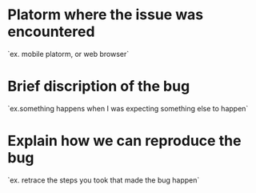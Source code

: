 <h1>Platorm where the issue was encountered</h1>
  `ex. mobile platorm, or web browser`

<h1>Brief discription of the bug</h1>
  `ex.something happens when I was expecting something else to happen`

<h1>Explain how we can reproduce the bug</h1>
  `ex. retrace the steps you took that made the bug happen`
